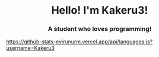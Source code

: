 <h1 align="center">Hello! I'm Kakeru3!</h1>
<h3 align="center">A student who loves programming!</h3>

https://github-stats-evirunurm.vercel.app/api/languages.js?username=Kakeru3
